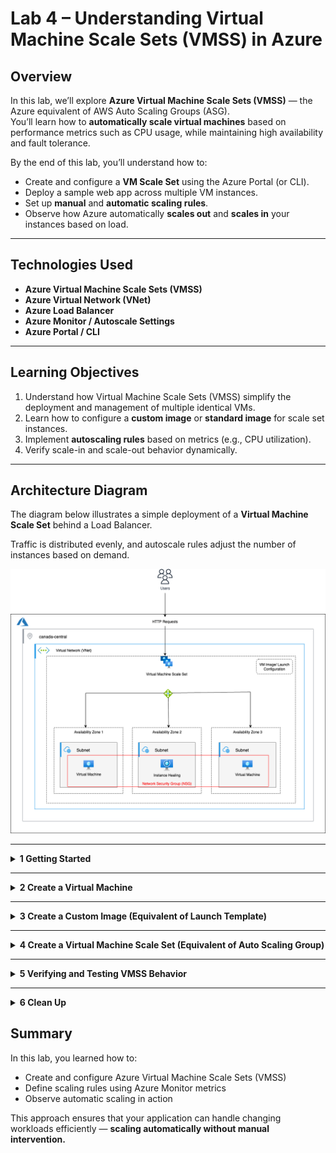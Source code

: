 # Lab 4 – Understanding Virtual Machine Scale Sets (VMSS) in Azure

## Overview

In this lab, we’ll explore **Azure Virtual Machine Scale Sets (VMSS)** — the Azure equivalent of AWS Auto Scaling Groups (ASG).  
You’ll learn how to **automatically scale virtual machines** based on performance metrics such as CPU usage, while maintaining high availability and fault tolerance.

By the end of this lab, you’ll understand how to:

- Create and configure a **VM Scale Set** using the Azure Portal (or CLI).
- Deploy a sample web app across multiple VM instances.
- Set up **manual** and **automatic scaling rules**.
- Observe how Azure automatically **scales out** and **scales in** your instances based on load.

---

## Technologies Used

- **Azure Virtual Machine Scale Sets (VMSS)**
- **Azure Virtual Network (VNet)**
- **Azure Load Balancer**
- **Azure Monitor / Autoscale Settings**
- **Azure Portal / CLI**

---

## Learning Objectives

1. Understand how Virtual Machine Scale Sets (VMSS) simplify the deployment and management of multiple identical VMs.
2. Learn how to configure a **custom image** or **standard image** for scale set instances.
3. Implement **autoscaling rules** based on metrics (e.g., CPU utilization).
4. Verify scale-in and scale-out behavior dynamically.

---

## Architecture Diagram

The diagram below illustrates a simple deployment of a **Virtual Machine Scale Set** behind a Load Balancer.

Traffic is distributed evenly, and autoscale rules adjust the number of instances based on demand.

![Azure VMSS Lab 4](./autoscale-lab4.png)

---

<!-- ## Lab Tasks -->

<!-- ### **Task 1 – Introduction**

Get familiar with the lab objectives and the concept of VM Scale Sets in Azure.

---

### **Task 2 – Create Virtual Machine and Custom Image**

1. Launch a standard **Virtual Machine** (e.g., Ubuntu 22.04 LTS).
2. Install and start a **Node.js web server** that displays the instance’s private IP address.
3. Capture a **custom image** from this VM to be used by the Scale Set.

---

### **Task 3 – Create and Configure the Virtual Machine Scale Set**

1. Create a new **VM Scale Set** using the custom image or a standard marketplace image.
2. Attach it to an existing or new **Virtual Network** and **Load Balancer**.
3. Configure:
   - Initial instance count (e.g., 2)
   - Instance size (e.g., Standard_B1s)
   - Scaling policy (manual or automatic)

---

### **Task 4 – Define Autoscale Rules**

1. Open **Azure Monitor → Autoscale Settings** for your VM Scale Set.
2. Add rules such as:
   - **Scale Out**: Add 1 instance if average CPU > 70% for 5 minutes.
   - **Scale In**: Remove 1 instance if average CPU < 30% for 5 minutes.
3. Save and apply the configuration.

---

### **Task 5 – Test Scaling Behavior**

1. Use a **load testing tool** (e.g., Apache Benchmark or `hey`) to simulate high CPU load on the instances.
2. Monitor scaling activity under:
   - **Azure Portal → VMSS → Instances**
   - **Azure Monitor → Autoscale logs**
3. Observe automatic scale-out when CPU increases and scale-in when idle.

---

### **Task 6 – Clean Up**

To avoid unnecessary costs, delete:

- The **Scale Set**
- The **Load Balancer**
- Any associated **resource groups** or **storage resources** -->

<details>
<summary><b>1️ Getting Started</b></summary>

Azure **Virtual Machine Scale Sets (VMSS)** is a service that lets you deploy and manage a group of identical, load-balanced virtual machines.  
It automatically scales the number of VM instances according to demand or based on rules you define.

A Scale Set includes:

- A **VM configuration model** (similar to a launch template in AWS) that defines the OS image, VM size, storage, and networking.
- **Autoscale rules** that control when new VMs are added or removed.
- A **Network Security Group (NSG)** that defines allowed inbound and outbound traffic (similar to an EC2 Security Group).

> Azure Monitor tracks metrics such as **CPU utilization**, and triggers the scaling logic automatically.

</details>

---

<details>
<summary><b>2️ Create a Virtual Machine</b></summary>

In this task, we’ll create a base virtual machine that runs a **Node.js web app**.  
Later, we’ll capture this VM as an image and use it as the base configuration for our scale set.

### Steps

1. In the Azure Portal search bar, type **Virtual Machines** and select **+ Create → Azure Virtual Machine**.
2. **Basics tab**:
   - **Resource group:** `vmss-lab-rg`
   - **Virtual machine name:** `vmss-base-vm`
   - **Region:** `Canada Central`
   - **Availability zone:** Zone 1
   - **Image:** Ubuntu Server 22.04 LTS
   - **Size:** `B1s` (free-tier) or `Standard_D2s_v3`
   - **Authentication type:** SSH public key
   - **Username:** `azureuser`
   - **SSH public key source:** Generate new key pair
   - **Key pair name:** `vmss-base-vm_key`
   - **Public inbound ports:** None
   - **Download** the private key (`.pem`) when prompted — store it securely.
3. **Disks tab**: Keep default (Standard SSD).
4. Under **Networking**, a new **Network Security Group (NSG)** will be created automatically.
   - NIC network security group: Advanced
   - Configure network security group: `Create new`
     Add one inbound rule:
     - **Port:** 3000
     - **Protocol:** TCP
     - **Source:** Any
     - **Name:** HTTP
     - **Description:** Allow HTTP access for Node app
   - Click `ok`
5. Click **Review + Create → Create** and wait for the deployment to finish.

### Connect and Install Node.js

```bash
sudo apt update
sudo apt install -y curl
curl -fsSL https://deb.nodesource.com/setup_16.x | sudo -E bash -
sudo apt install -y nodejs
```

### Create a simple Node app:

```bash
mkdir eduapp && cd eduapp
npm install express ip
cat > index.js <<EOF
const express = require('express');
const ip = require('ip');
const app = express();
const PORT = process.env.PORT || 3000;
app.get('/', (req,res)=>res.send(ip.address()));
app.listen(PORT, ()=>console.log('Server listening at port 3000'));
EOF

node index.js
```

Visit `http://<public-ip>:3000` to see the **private IP address** displayed.

</details>

---

<details>
<summary><b>3️ Create a Custom Image (Equivalent of Launch Template)</b></summary>

Now that our Node app runs successfully, we’ll capture this VM as a reusable image.  
This image acts as the “Launch Template” for our Scale Set.

### Steps

1. Go to **Virtual Machines → vmss-base-vm**.
2. Stop (deallocate) the VM.
3. On the VM overview page, click **Capture**.
4. Set:
   - **Resource group:** `vmss-lab-rg`
   - **Target VM image definition:** **Create new**
     - **Image name:** `vmss-node-image`
   - **Target Azure compute gallery:** **Create new**
     - **Name:** `vmsslabgallery`
   - **Version number:** `1.0.0`
   - Check **Automatically delete this VM after creating the image**.
5. Click **Review + Create → Create**.  
   Once complete, you’ll see the new image under **Images**.

</details>

---

<details>
<summary><b>4️ Create a Virtual Machine Scale Set (Equivalent of Auto Scaling Group)</b></summary>

Now, we’ll create a **Virtual Machine Scale Set (VMSS)** using our captured image.

### Steps

1. In the Azure Portal search bar, type **Virtual Machine Scale Sets**, then click **+ Create**.
2. Configure:
   - **Resource group:** `vmss-lab-rg`
   - **Scale Set name:** `my-vmss`
   - **Region:** `Canada Central`
   - **Availability zone:** Select `Zone 1`, `Zone 2`, `Zone 3`
   - **Scaling mode:** Select `Autoscaling`
     - Click **Configure**
   - **Edit** the **Default Condition**
   - Set:
     - Default instance count: 1
     - Minimum VMs: 1
     - Maximum VMs: 2
     - Scale out rule: Add 1 VM when CPU > 70% for 5 minutes
     - Scale in rule: Remove 1 VM when CPU < 20% for 10 minutes
     - Minutes: 5
   - **Image:** select **My Images → vmss-node-image**
   - **Size:** Standard B1s
   - **Authentication type:** Password or SSH
3. Under **Networking**, use the same **Virtual Network** and **Subnet** created earlier.
4. Keep the **Azure Load Balancer** option enabled (it will distribute traffic among instances).

   - **Select a new Load balancer:** Create a load balancer
     - Name: vmss-lab-lb
     - Type: Internal
     - Protocol (LB rule): TCP
   - Load-balancing rule
     - Backend port: 3000

5. Click **Review + Create → Create**.

</details>

---

<details>
<summary><b>5️ Verifying and Testing VMSS Behavior</b></summary>

We’ll now test how our VMSS behaves when:

1. A VM instance fails or is deleted.
2. CPU utilization exceeds the defined threshold.

### Case 1 – Instance Failure

1. In **Virtual Machine Scale Sets → Instances**, select an instance and click **Delete**.
2. Wait a few minutes — VMSS automatically detects the loss and replaces it with a new healthy VM.  
   You can verify this under the **Instances** tab.

### Case 2 – High CPU Load

```bash
sudo apt install -y stress
sudo stress --cpu 12 --timeout 320
```

1. Go to **VMSS → Scaling → Metrics** and watch the **CPU %** graph spike.
2. When CPU exceeds 70 %, Azure adds a new instance automatically.
3. When load drops below 20 %, the extra instance is removed after the cooldown period.

</details>

---

<details>
<summary><b>6️ Clean Up</b></summary>

After completing the lab, remove all resources to avoid charges.

1. Delete the **Virtual Machine Scale Set** (`my-vmss`).
2. Delete the **Custom Image** (`vmss-node-image`).
3. Delete the **Network Security Group** and **Load Balancer** created automatically.
4. Finally, delete the **Resource Group (`vmss-lab-rg`)** to remove everything in one go.

## </details>

## Summary

In this lab, you learned how to:

- Create and configure Azure Virtual Machine Scale Sets (VMSS)
- Define scaling rules using Azure Monitor metrics
- Observe automatic scaling in action

This approach ensures that your application can handle changing workloads efficiently — **scaling automatically without manual intervention.**
